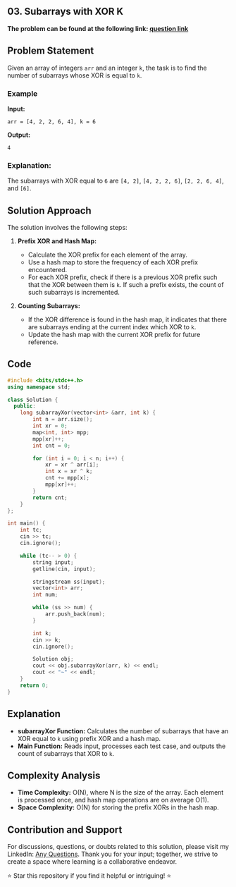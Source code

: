 
## 03. Subarrays with XOR K

**The problem can be found at the following link: [question link](https://www.geeksforgeeks.org/problems/count-subarray-with-given-xor/1)**

## Problem Statement

Given an array of integers `arr` and an integer `k`, the task is to find the number of subarrays whose XOR is equal to `k`.

### Example

**Input:**
```
arr = [4, 2, 2, 6, 4], k = 6
```

**Output:**
```
4
```

### Explanation:
The subarrays with XOR equal to `6` are `[4, 2]`, `[4, 2, 2, 6]`, `[2, 2, 6, 4]`, and `[6]`.

## Solution Approach

The solution involves the following steps:

1. **Prefix XOR and Hash Map:**
   - Calculate the XOR prefix for each element of the array.
   - Use a hash map to store the frequency of each XOR prefix encountered.
   - For each XOR prefix, check if there is a previous XOR prefix such that the XOR between them is `k`. If such a prefix exists, the count of such subarrays is incremented.

2. **Counting Subarrays:**
   - If the XOR difference is found in the hash map, it indicates that there are subarrays ending at the current index which XOR to `k`.
   - Update the hash map with the current XOR prefix for future reference.

## Code

```cpp
#include <bits/stdc++.h>
using namespace std;

class Solution {
  public:
    long subarrayXor(vector<int> &arr, int k) {
        int n = arr.size();
        int xr = 0;
        map<int, int> mpp; 
        mpp[xr]++;
        int cnt = 0;

        for (int i = 0; i < n; i++) {
            xr = xr ^ arr[i];
            int x = xr ^ k;
            cnt += mpp[x];
            mpp[xr]++;
        }
        return cnt;
    }
};

int main() {
    int tc;
    cin >> tc;
    cin.ignore();

    while (tc-- > 0) {
        string input;
        getline(cin, input);

        stringstream ss(input);
        vector<int> arr;
        int num;

        while (ss >> num) {
            arr.push_back(num);
        }

        int k;
        cin >> k;
        cin.ignore();

        Solution obj;
        cout << obj.subarrayXor(arr, k) << endl;
        cout << "~" << endl;
    }
    return 0;
}
```

## Explanation

- **subarrayXor Function:** Calculates the number of subarrays that have an XOR equal to `k` using prefix XOR and a hash map.
- **Main Function:** Reads input, processes each test case, and outputs the count of subarrays that XOR to `k`.

## Complexity Analysis

- **Time Complexity:** O(N), where N is the size of the array. Each element is processed once, and hash map operations are on average O(1).
- **Space Complexity:** O(N) for storing the prefix XORs in the hash map.

## Contribution and Support
For discussions, questions, or doubts related to this solution, please visit my LinkedIn: [Any Questions](https://www.linkedin.com/in/aniket-yadav-2162ab239/). Thank you for your input; together, we strive to create a space where learning is a collaborative endeavor.

⭐ Star this repository if you find it helpful or intriguing! ⭐
```

